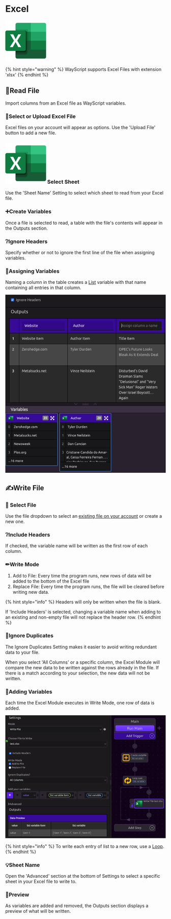 # Excel

![Read and write to Excel files.](../../.gitbook/assets/excel_128x128.png)

{% hint style="warning" %}
WayScript supports Excel Files with extension 'xlsx'
{% endhint %}

## 📖Read File

Import columns from an Excel file as WayScript variables.

### 📂Select or Upload Excel File

Excel files on your account will appear as options. Use the 'Upload File' button to add a new file.

### ![](../../.gitbook/assets/excel_128x128.png) Select Sheet

Use the 'Sheet Name' Setting to select which sheet to read from your Excel file.

### ➕Create Variables

Once a file is selected to read, a table with the file's contents will appear in the Outputs section. 

### ❔Ignore Headers

Specify whether or not to ignore the first line of the file when assigning variables.

### 🌟Assigning Variables

Naming a column in the table creates a [List](../../getting_started/variables.md#lists) variable with that name containing all entries in that column.

![](../../.gitbook/assets/screen-shot-2019-07-17-at-12.09.27-pm.png)

## ✍Write File

### 📂 Select File

Use the file dropdown to select an [existing file on your account](../../account-management/managing-your-files.md) or create a new one.

### ❔Include Headers

If checked, the variable name will be written as the first row of each column.

### ✏Write Mode

1. Add to File: Every time the program runs, new rows of data will be added to the bottom of the Excel file
2. Replace File: Every time the program runs, the file will be cleared before writing new data.

{% hint style="info" %}
Headers will only be written when the file is blank. 

If 'Include Headers' is selected, changing a variable name when adding to an existing and non-empty file will not replace the header row.
{% endhint %}

### 🧹Ignore Duplicates

The Ignore Duplicates Setting makes it easier to avoid writing redundant data to your file.

When you select 'All Columns' or a specific column, the Excel Module will compare the new data to be written against the rows already in the file. If there is a match according to your selection, the new data will not be written. 

### 🌟Adding Variables

Each time the Excel Module executes in Write Mode, one row of data is added.  

![](../../.gitbook/assets/screen-shot-2019-07-17-at-12.50.05-pm.png)

{% hint style="info" %}
To write each entry of list to a new row, use a [Loop](../../getting_started/looping-iteration.md).
{% endhint %}

### 💡Sheet Name

Open the 'Advanced' section at the bottom of Settings to select a specific sheet in your Excel file to write to.

### 🔎Preview

As variables are added and removed, the Outputs section displays a preview of what will be written.

